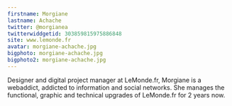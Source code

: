 ```yaml
---
firstname: Morgiane
lastname: Achache
twitter: @morgianea
twitterwiddgetid: 303859815975886848
site: www.lemonde.fr
avatar: morgiane-achache.jpg
bigphoto: morgiane-achache.jpg
bigphoto2: morgiane-achache.jpg
---
```


Designer and digital project manager at LeMonde.fr, Morgiane is a webaddict, addicted to information and social networks. She manages the functional, graphic and technical upgrades of LeMonde.fr for 2 years now.

